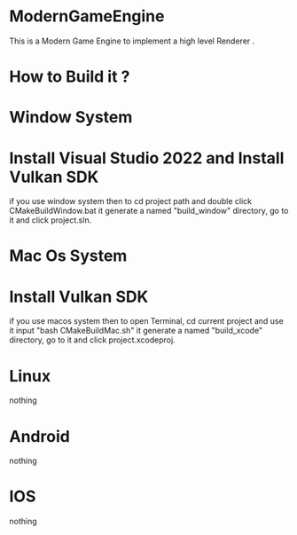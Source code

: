 # ModernGameEngine


This is a Modern Game Engine to implement a high level Renderer .


# How to Build it ?

# Window System

# Install Visual Studio 2022 and Install Vulkan SDK

if you use window system then to cd project path and double click CMakeBuildWindow.bat
it generate a named "build_window" directory, go to it and click project.sln. 

# Mac Os System

# Install Vulkan SDK

if you use macos system then to open Terminal, cd current project and use it input "bash CMakeBuildMac.sh"
it generate a named "build_xcode" directory, go to it and click project.xcodeproj. 

# Linux

nothing

# Android

nothing

# IOS

nothing